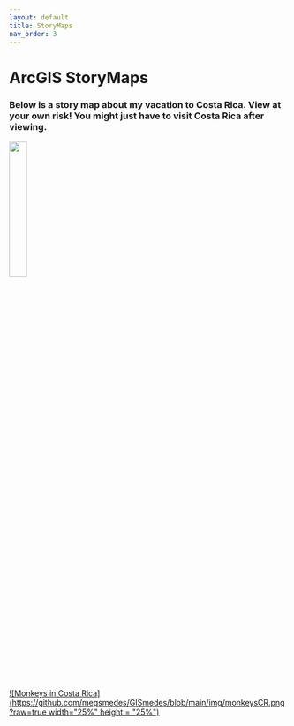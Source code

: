 ```yaml
---
layout: default
title: StoryMaps
nav_order: 3
---
```


# ArcGIS StoryMaps

### Below is a story map about my vacation to Costa Rica.  View at your own risk!  You might just have to visit Costa Rica after viewing.

<a href = "https://storymaps.arcgis.com/stories/bc5c181036904fb59d81d1f4ba79c141">
  <img src = "https://github.com/megsmedes/GISmedes/blob/main/img/monkeysCR.png?raw=true" width="25%" height = "25%">
</a>

[![Monkeys in Costa Rica](https://github.com/megsmedes/GISmedes/blob/main/img/monkeysCR.png?raw=true width="25%" height = "25%")](https://storymaps.arcgis.com/stories/bc5c181036904fb59d81d1f4ba79c141)

